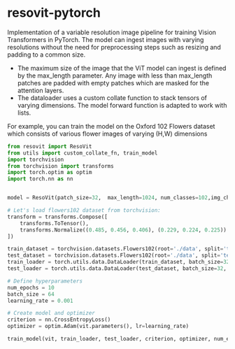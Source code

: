 # resovit-pytorch
Implementation of a variable resolution image pipeline for training Vision  Transformers in PyTorch. The model can ingest images with varying resolutions without the need for preprocessing steps such as resizing and padding to a common size.

* The maximum size of the image that the ViT model can ingest is defined by the max_length parameter. Any image with less than max_length patches are padded with empty patches which are masked for the attention layers.
* The dataloader uses a custom collate function to stack tensors of varying dimensions. The model forward function is adapted to work with lists.

For example, you can train the model on the Oxford 102 Flowers dataset which consists of various flower images of varying (H,W) dimensions

```python
from resovit import ResoVit
from utils import custom_collate_fn, train_model
import torchvision
from torchvision import transforms
import torch.optim as optim
import torch.nn as nn


model = ResoVit(patch_size=32,  max_length=1024, num_classes=102,img_channels=3)

# Let's load flowers102 dataset from torchvision:
transform = transforms.Compose([
    transforms.ToTensor(),
    transforms.Normalize((0.485, 0.456, 0.406), (0.229, 0.224, 0.225))
])

train_dataset = torchvision.datasets.Flowers102(root='./data', split='train', transform=transform, download=True)
test_dataset = torchvision.datasets.Flowers102(root='./data', split='test', transform=transform, download=True)
train_loader = torch.utils.data.DataLoader(train_dataset, batch_size=32, shuffle=True, collate_fn=custom_collate_fn)
test_loader = torch.utils.data.DataLoader(test_dataset, batch_size=32, shuffle=False, collate_fn=custom_collate_fn)

# Define hyperparameters
num_epochs = 10
batch_size = 64
learning_rate = 0.001

# Create model and optimizer
criterion = nn.CrossEntropyLoss()
optimizer = optim.Adam(vit.parameters(), lr=learning_rate)

train_model(vit, train_loader, test_loader, criterion, optimizer, num_epochs)
```



